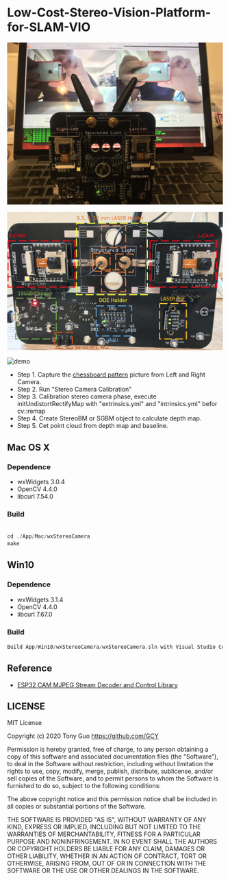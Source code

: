# Low-Cost-Stereo-Vision-Platform-for-SLAM-VIO

![v1.3](https://github.com/GCY/Low-Cost-Stereo-Vision-Platform-for-SLAM-VIO/blob/master/res/v1.3.jpg?raw=true)

![diagram](https://github.com/GCY/Low-Cost-Stereo-Vision-Platform-for-SLAM-VIO/blob/master/res/diagram.png?raw=true)


![demo](https://github.com/GCY/Low-Cost-Stereo-Vision-Platform-for-SLAM-VIO/blob/master/res/demo.gif) 

 - Step 1. Capture the [chessboard pattern](https://raw.githubusercontent.com/opencv/opencv/master/doc/pattern.png) picture from Left and Right Camera.
 - Step 2. Run "Stereo Camera Calibration"
 - Step 3. Calibration stereo camera phase, execute initUndistortRectifyMap with "extrinsics.yml" and "intrinsics.yml" befor cv::remap
 - Step 4. Create StereoBM or SGBM object to calculate depth map.
 - Step 5. Cet point cloud from depth map and baseline.

## Mac OS X

### Dependence
 - wxWidgets 3.0.4
 - OpenCV 4.4.0
 - libcurl 7.54.0
 
### Build

```cpp

cd ./App/Mac/wxStereoCamera
make

```

## Win10

### Dependence
 - wxWidgets 3.1.4
 - OpenCV 4.4.0
 - libcurl 7.67.0
 
 ### Build
 ```cpp
 Build App/Win10/wxStereoCamera/wxStereoCamera.sln with Visual Studio Community 2019
 ```

## Reference
 - [ESP32 CAM MJPEG Stream Decoder and Control Library](https://github.com/GCY/ESP32-CAM-MJPEG-Stream-Decoder-and-Control-Library)



LICENSE
-------

MIT License

Copyright (c) 2020 Tony Guo https://github.com/GCY

Permission is hereby granted, free of charge, to any person obtaining a copy
of this software and associated documentation files (the "Software"), to deal
in the Software without restriction, including without limitation the rights
to use, copy, modify, merge, publish, distribute, sublicense, and/or sell
copies of the Software, and to permit persons to whom the Software is
furnished to do so, subject to the following conditions:

The above copyright notice and this permission notice shall be included in all
copies or substantial portions of the Software.

THE SOFTWARE IS PROVIDED "AS IS", WITHOUT WARRANTY OF ANY KIND, EXPRESS OR
IMPLIED, INCLUDING BUT NOT LIMITED TO THE WARRANTIES OF MERCHANTABILITY,
FITNESS FOR A PARTICULAR PURPOSE AND NONINFRINGEMENT. IN NO EVENT SHALL THE
AUTHORS OR COPYRIGHT HOLDERS BE LIABLE FOR ANY CLAIM, DAMAGES OR OTHER
LIABILITY, WHETHER IN AN ACTION OF CONTRACT, TORT OR OTHERWISE, ARISING FROM,
OUT OF OR IN CONNECTION WITH THE SOFTWARE OR THE USE OR OTHER DEALINGS IN THE
SOFTWARE.
